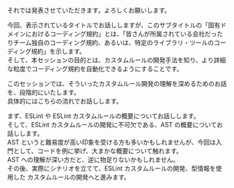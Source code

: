 それでは発表させていただきます。よろしくお願いします。

今回、表示されているタイトルでお話ししますが、このサブタイトルの「固有ドメインにおけるコーディング規約」とは、「皆さんが所属されている会社だったりチーム独自のコーディング規約、あるいは、特定のライブラリ・ツールのコーディング規約」を示します。  
そして、本セッションの目的とは、カスタムルールの開発手法を知り、より詳細な粒度でコーディング規約を自動化できるようにすることです。  
<!-- これにより、コアな部分も含めて、コードの品質、安全性を高められるようにします。 -->

このセッションでは、そういったカスタムルール開発の理解を深めるためのお話を、段階的にいたします。  
具体的にはこちらの流れでお話しします。

まず、ESLint や ESLint カスタムルールの概要についてお話しします。  
そして、ESLint カスタムルールの開発に不可欠である、AST の概要についてお話しします。  
AST というと難易度が高い印象を受ける方も多いかもしれませんが、今回は入門として、コードを例に挙げ、大まかな概要について触れます。  
AST への理解が深い方だと、逆に物足りないかもしれません。  
その後、実際にシナリオを立てて、ESLint カスタムルールの開発、型情報を使用した カスタムルールの開発へと進みます。
